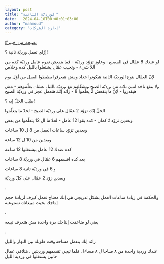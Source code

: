 ```yaml
---
layout: post
title: "الورديّة الثانية"
date:   2024-04-10T00:00:01+03:00
author: "mahmoud"
category: "إدارة الشركات"
---
```



[<u>\#نصيحة\_من\_خبير</u>](https://www.facebook.com/hashtag/%D9%86%D8%B5%D9%8A%D8%AD%D8%A9_%D9%85%D9%86_%D8%AE%D8%A8%D9%8A%D8%B1?__eep__=6&__cft__%5b0%5d=AZVb1VkHjv_wne8fBd8YuDXhYruLiMhX34D08Pq27YmDQ13m9N759-g8RvErFy1_6VHtFj-p4vlphtxjv7RedXDPOX4eUSYsH8HnO0Rxeca7tYJvdlVU3qf4ZQ1rnrFTeCXBLZfbHi0Nu_QtfRTN7QCh&__tn__=*NK-R)




إزّاي تعمل ورديّة تانية ؟!




لو عندك 8 عمّال في المصنع - وعاوز تزوّد ورديّة - فما ينفعش
تقوم عامل ورديّة كده من اللا شيء - وتجيب عمّال يشتغلوا بالليل كده
وخلاص

لإنّ العمّال بتوع الورديّة التانية هيكونوا جداد ومش هيعرفوا
يظبطوا العمل من أوّل يوم




ولا ينفع تاخد اتنين تلاتة من ورديّة الصبح وتشغّلهم مع
ورديّة بالليل عشان يعلّموهم - مش هيقدروا - لإنّ ما ينفعش 2 يعلّموا 8 - زائد
إنّك هتعمل عجز في ورديّة الصبح




طيّب الحلّ إيه ؟!




الحلّ إنّك تزوّد 2 عمّال على ورديّة الصبح - لحدّ ما
يتعلّموا

وبعدين تزوّد 2 كمان - كده بقوا 12 عامل - لحدّ ما ال 12
يتعلّموا من بعض




وبعدين تزوّد ساعات العمل من 8 ل 10 ساعات

وبعدين من 10 ل 12 ساعة




كده عندك 12 عامل بيشتغلوا 12 ساعة




بعد كده اقسمهم 6 عمّال في ورديّة 8 ساعات

و 6 في ورديّة تانية 8 ساعات




وبعدين زوّد 2 عمّال على كلّ ورديّة

.

والحكمة في زيادة ساعات العمل بشكل تدريجي هي إنك محتاج
تعمل كيرف لزيادة حجم إنتاجك بحيث مبيعاتك تستوعبه

.

يعني لو ضاعفت إنتاجك مرة واحدة مش هتعرف تبيعه

.

زائد إنك بتعمل مساحة وقت طويلة بين النهار والليل

عندك وردية واحدة من ٨ صباحا ل ٨ مساءا . فلما تيجي تقسمهم
ورديتين . هتلاقي عمال حابين يشتغلوا في وردية الليل
